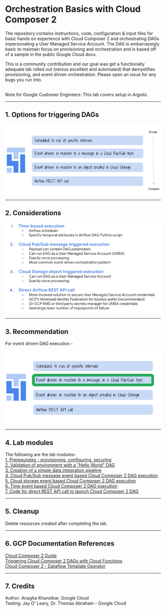 # Orchestration Basics with Cloud Composer 2

The repository contains instructions, code, configuration & input files for basic hands on experience with Cloud Composer 2 and orchestrating DAGs impersonating a User Managed Service Account. The DAG is embarrassigly basic to maintain focus on provisioning and orchestration and is based off of a sample in the public Google Cloud docs.<br>

This is a community contribution and our goal was get a functionally adequate lab rolled out (versus excellent and automated) that demystifies provisioning, and event driven orchestration. Please open an issue for any bugs you run into. <br><br>

Note for Google Customer Engineers: This lab covers setup in *Argolis*.<br>

<hr>

## 1. Options for triggering DAGs

![Options](09-images/00-Options.png)

<hr>

## 2. Considerations

![Recommended](09-images/02-Considerations.png)

<hr>

## 3. Recommendation
For event driven DAG execution -

![Considerations](09-images/01-Recommended.png)

<hr>

## 4. Lab modules

The following are the lab modules-<br>
[1. Prerequisites - provisioning, configuring, securing](02-prerequisites.md) <BR>
[2. Validation of environment with a "Hello World" DAG](03-hello-world-dag.md) <BR>
[3. Creation of a simple data integration pipeline](04-data-integration-dag.md) <BR>
[4. Cloud Pub/Sub message event based Cloud Composer 2 DAG execution](05-edo-pubsub-event.md) <BR>
[5. Cloud storage event based Cloud Composer 2 DAG execution](06-edo-gcs-event.md) <BR>
[6. Time event based Cloud Composer 2 DAG execution](07-edo-time.md) <BR>
[7. Code for direct REST API call to launch Cloud Composer 2 DAG](08-rest-api-call.md) <BR>

  <hr>
  
## 5. Cleanup

Delete resources created after completing the lab.
  
  <hr>
  
## 6. GCP Documentation References

[Cloud Composer 2 Guide](https://cloud.google.com/composer/docs/composer-2/quickstart)<BR>
[Triggering Cloud Composer 2 DAGs with Cloud Functions](https://cloud.google.com/composer/docs/composer-2/triggering-with-gcf)<BR>
[Cloud Composer 2 - Dataflow Template Operator](https://cloud.google.com/composer/docs/how-to/using/using-dataflow-template-operator)
  
  <hr>

## 7. Credits

Author: Anagha Khanolkar, Google Cloud<br>
Testing: Jay O' Leary, Dr. Thomas Abraham - Google Cloud
